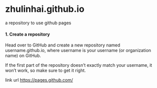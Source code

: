 # zhulinhai.github.io
a repository to use github pages

#### 1. Create a repository
Head over to GitHub and create a new repository named username.github.io, where username is your username (or organization name) on GitHub.

If the first part of the repository doesn’t exactly match your username, it won’t work, so make sure to get it right.

link url https://pages.github.com/
